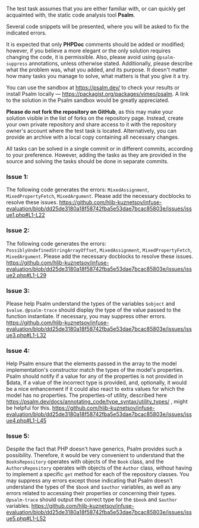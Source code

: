 The test task assumes that you are either familiar with, or can quickly get acquainted with, the static code analysis tool **Psalm**.

Several code snippets will be presented, where you will be asked to fix the indicated errors.

It is expected that only **PHPDoc** comments should be added or modified; however, if you believe a more elegant or the only solution requires changing the code, it is permissible. Also, please avoid using `@psalm-suppress` annotations, unless otherwise stated.
Additionally, please describe what the problem was, what you added, and its purpose.
It doesn't matter how many tasks you manage to solve, what matters is that you give it a try.

You can use the sandbox at https://psalm.dev/ to check your results or install Psalm locally — https://packagist.org/packages/vimeo/psalm. A link to the solution in the Psalm sandbox would be greatly appreciated.

**Please do not fork the repository on GitHub**, as this may make your solution visible in the list of forks on the repository page. Instead, create your own private repository and share access to it with the repository owner's account where the test task is located. Alternatively, you can provide an archive with a local copy containing all necessary changes.

All tasks can be solved in a single commit or in different commits, according to your preference. However, adding the tasks as they are provided in the source and solving the tasks should be done in separate commits.

### Issue 1: 
The following code generates the errors: `MixedAssignment`, `MixedPropertyFetch`, `MixedArgument`.
Please add the necessary docblocks to resolve these issues.
https://github.com/hlib-kuznetsov/infuse-evaluation/blob/dd25de3180a18f58742fba5e53dae7bcac85803e/issues/issue1.php#L1-L22

### Issue 2: 
The following code generates the errors: `PossiblyUndefinedStringArrayOffset`, `MixedAssignment`, `MixedPropertyFetch`, `MixedArgument`.
Please add the necessary docblocks to resolve these issues.
https://github.com/hlib-kuznetsov/infuse-evaluation/blob/dd25de3180a18f58742fba5e53dae7bcac85803e/issues/issue2.php#L1-L29

### Issue 3: 
Please help Psalm understand the types of the variables `$object` and `$value`. `@psalm-trace` should display the type of the value passed to the function instantiate.
If necessary, you may suppress other errors.
https://github.com/hlib-kuznetsov/infuse-evaluation/blob/dd25de3180a18f58742fba5e53dae7bcac85803e/issues/issue3.php#L1-L32

### Issue 4: 
Help Psalm ensure that the elements passed in the array to the model implementation's constructor match the types of the model's properties. Psalm should notify if a value for any of the properties is not provided in $data, if a value of the incorrect type is provided, and, optionally, it would be a nice enhancement if it could also react to extra values for which the model has no properties. The properties-of utility, described here https://psalm.dev/docs/annotating_code/type_syntax/utility_types/ , might be helpful for this.
https://github.com/hlib-kuznetsov/infuse-evaluation/blob/dd25de3180a18f58742fba5e53dae7bcac85803e/issues/issue4.php#L1-L45

### Issue 5: 
Despite the fact that PHP doesn't have generics, Psalm provides such a possibility. Therefore, it would be very convenient to understand that the `BooksRepository` operates with objects of the `Book` class, and the `AuthorsRepository` operates with objects of the `Author` class, without having to implement a specific `get` method for each of the repository classes. You may suppress any errors except those indicating that Psalm doesn't understand the types of the `$book` and `$author` variables, as well as any errors related to accessing their properties or concerning their types. `@psalm-trace` should output the correct type for the `$book` and `$author` variables.
https://github.com/hlib-kuznetsov/infuse-evaluation/blob/dd25de3180a18f58742fba5e53dae7bcac85803e/issues/issue5.php#L1-L52
